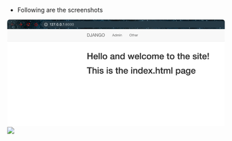 
- Following are the screenshots

![](https://github.com/codeaprendiz/_assets/blob/master/html-css-kitchen/django-relative-urls-part1.png)
![](https://github.com/codeaprendiz/_assets/blop/master/html-css-kitchen/django-relative-urls-part2.png)